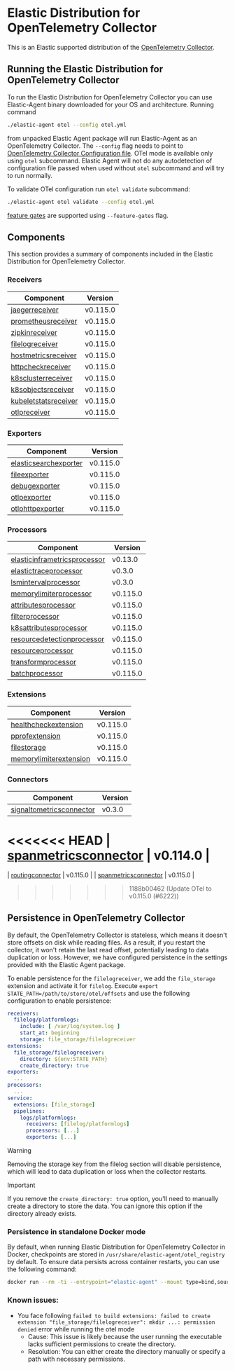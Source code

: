 # Elastic Distribution for OpenTelemetry Collector

This is an Elastic supported distribution of the [OpenTelemetry Collector](https://github.com/open-telemetry/opentelemetry-collector).

## Running the Elastic Distribution for OpenTelemetry Collector

To run the Elastic Distribution for OpenTelemetry Collector you can use Elastic-Agent binary downloaded for your OS and architecture.
Running command

```bash
./elastic-agent otel --config otel.yml
```

from unpacked Elastic Agent package will run Elastic-Agent as an OpenTelemetry Collector. The `--config` flag needs to point to [OpenTelemetry Collector Configuration file](https://opentelemetry.io/docs/collector/configuration/). OTel mode is available only using `otel` subcommand. Elastic Agent will not do any autodetection of configuration file passed when used without `otel` subcommand and will try to run normally.

To validate OTel configuration run `otel validate` subcommand:

```bash
./elastic-agent otel validate --config otel.yml
```

[feature gates](https://github.com/open-telemetry/opentelemetry-collector/blob/main/featuregate/README.md#controlling-gates) are supported using `--feature-gates` flag.

## Components

This section provides a summary of components included in the Elastic Distribution for OpenTelemetry Collector.

### Receivers

| Component | Version |
|---|---|
| [jaegerreceiver](https://github.com/open-telemetry/opentelemetry-collector-contrib/blob/receiver/jaegerreceiver/v0.115.0/receiver/jaegerreceiver/README.md) | v0.115.0 |
| [prometheusreceiver](https://github.com/open-telemetry/opentelemetry-collector-contrib/blob/receiver/prometheusreceiver/v0.115.0/receiver/prometheusreceiver/README.md) | v0.115.0 |
| [zipkinreceiver](https://github.com/open-telemetry/opentelemetry-collector-contrib/blob/receiver/zipkinreceiver/v0.115.0/receiver/zipkinreceiver/README.md) | v0.115.0 |
| [filelogreceiver](https://github.com/open-telemetry/opentelemetry-collector-contrib/blob/receiver/filelogreceiver/v0.115.0/receiver/filelogreceiver/README.md) | v0.115.0 |
| [hostmetricsreceiver](https://github.com/open-telemetry/opentelemetry-collector-contrib/blob/receiver/hostmetricsreceiver/v0.115.0/receiver/hostmetricsreceiver/README.md) | v0.115.0 |
| [httpcheckreceiver](https://github.com/open-telemetry/opentelemetry-collector-contrib/blob/receiver/httpcheckreceiver/v0.115.0/receiver/httpcheckreceiver/README.md) | v0.115.0 |
| [k8sclusterreceiver](https://github.com/open-telemetry/opentelemetry-collector-contrib/blob/receiver/k8sclusterreceiver/v0.115.0/receiver/k8sclusterreceiver/README.md) | v0.115.0 |
| [k8sobjectsreceiver](https://github.com/open-telemetry/opentelemetry-collector-contrib/blob/receiver/k8sobjectsreceiver/v0.115.0/receiver/k8sobjectsreceiver/README.md) | v0.115.0 |
| [kubeletstatsreceiver](https://github.com/open-telemetry/opentelemetry-collector-contrib/blob/receiver/kubeletstatsreceiver/v0.115.0/receiver/kubeletstatsreceiver/README.md) | v0.115.0 |
| [otlpreceiver](https://github.com/open-telemetry/opentelemetry-collector/blob/receiver/otlpreceiver/v0.115.0/receiver/otlpreceiver/README.md) | v0.115.0 |

### Exporters

| Component | Version |
|---|---|
| [elasticsearchexporter](https://github.com/open-telemetry/opentelemetry-collector-contrib/blob/exporter/elasticsearchexporter/v0.115.0/exporter/elasticsearchexporter/README.md) | v0.115.0 |
| [fileexporter](https://github.com/open-telemetry/opentelemetry-collector-contrib/blob/exporter/fileexporter/v0.115.0/exporter/fileexporter/README.md) | v0.115.0 |
| [debugexporter](https://github.com/open-telemetry/opentelemetry-collector/blob/exporter/debugexporter/v0.115.0/exporter/debugexporter/README.md) | v0.115.0 |
| [otlpexporter](https://github.com/open-telemetry/opentelemetry-collector/blob/exporter/otlpexporter/v0.115.0/exporter/otlpexporter/README.md) | v0.115.0 |
| [otlphttpexporter](https://github.com/open-telemetry/opentelemetry-collector/blob/exporter/otlphttpexporter/v0.115.0/exporter/otlphttpexporter/README.md) | v0.115.0 |

### Processors

| Component | Version |
|---|---|
| [elasticinframetricsprocessor](https://github.com/elastic/opentelemetry-collector-components/blob/processor/elasticinframetricsprocessor/v0.13.0/processor/elasticinframetricsprocessor/README.md) | v0.13.0 |
| [elastictraceprocessor](https://github.com/elastic/opentelemetry-collector-components/blob/processor/elastictraceprocessor/v0.3.0/processor/elastictraceprocessor/README.md) | v0.3.0 |
| [lsmintervalprocessor](https://github.com/elastic/opentelemetry-collector-components/blob/processor/lsmintervalprocessor/v0.3.0/processor/lsmintervalprocessor/README.md) | v0.3.0 |
| [memorylimiterprocessor](https://github.com/open-telemetry/opentelemetry-collector/blob/processor/memorylimiterprocessor/v0.115.0/processor/memorylimiterprocessor/README.md) | v0.115.0 |
| [attributesprocessor](https://github.com/open-telemetry/opentelemetry-collector-contrib/blob/processor/attributesprocessor/v0.115.0/processor/attributesprocessor/README.md) | v0.115.0 |
| [filterprocessor](https://github.com/open-telemetry/opentelemetry-collector-contrib/blob/processor/filterprocessor/v0.115.0/processor/filterprocessor/README.md) | v0.115.0 |
| [k8sattributesprocessor](https://github.com/open-telemetry/opentelemetry-collector-contrib/blob/processor/k8sattributesprocessor/v0.115.0/processor/k8sattributesprocessor/README.md) | v0.115.0 |
| [resourcedetectionprocessor](https://github.com/open-telemetry/opentelemetry-collector-contrib/blob/processor/resourcedetectionprocessor/v0.115.0/processor/resourcedetectionprocessor/README.md) | v0.115.0 |
| [resourceprocessor](https://github.com/open-telemetry/opentelemetry-collector-contrib/blob/processor/resourceprocessor/v0.115.0/processor/resourceprocessor/README.md) | v0.115.0 |
| [transformprocessor](https://github.com/open-telemetry/opentelemetry-collector-contrib/blob/processor/transformprocessor/v0.115.0/processor/transformprocessor/README.md) | v0.115.0 |
| [batchprocessor](https://github.com/open-telemetry/opentelemetry-collector/blob/processor/batchprocessor/v0.115.0/processor/batchprocessor/README.md) | v0.115.0 |

### Extensions

| Component | Version |
|---|---|
| [healthcheckextension](https://github.com/open-telemetry/opentelemetry-collector-contrib/blob/extension/healthcheckextension/v0.115.0/extension/healthcheckextension/README.md) | v0.115.0 |
| [pprofextension](https://github.com/open-telemetry/opentelemetry-collector-contrib/blob/extension/pprofextension/v0.115.0/extension/pprofextension/README.md) | v0.115.0 |
| [filestorage](https://github.com/open-telemetry/opentelemetry-collector-contrib/blob/extension/storage/filestorage/v0.115.0/extension/storage/filestorage/README.md) | v0.115.0 |
| [memorylimiterextension](https://github.com/open-telemetry/opentelemetry-collector/blob/extension/memorylimiterextension/v0.115.0/extension/memorylimiterextension/README.md) | v0.115.0 |

### Connectors

| Component | Version |
|---|---|
| [signaltometricsconnector](https://github.com/elastic/opentelemetry-collector-components/blob/connector/signaltometricsconnector/v0.3.0/connector/signaltometricsconnector/README.md) | v0.3.0 |
<<<<<<< HEAD
| [spanmetricsconnector](https://github.com/open-telemetry/opentelemetry-collector-contrib/blob/connector/spanmetricsconnector/v0.114.0/connector/spanmetricsconnector/README.md) | v0.114.0 |
=======
| [routingconnector](https://github.com/open-telemetry/opentelemetry-collector-contrib/blob/connector/routingconnector/v0.115.0/connector/routingconnector/README.md) | v0.115.0 |
| [spanmetricsconnector](https://github.com/open-telemetry/opentelemetry-collector-contrib/blob/connector/spanmetricsconnector/v0.115.0/connector/spanmetricsconnector/README.md) | v0.115.0 |
>>>>>>> 1188b00462 (Update OTel to v0.115.0 (#6222))
## Persistence in OpenTelemetry Collector

By default, the OpenTelemetry Collector is stateless, which means it doesn't store offsets on disk while reading files. As a result, if you restart the collector, it won't retain the last read offset, potentially leading to data duplication or loss. However, we have configured persistence in the settings provided with the Elastic Agent package. 

To enable persistence for the `filelogreceiver`, we add the `file_storage` extension and activate it for `filelog`. 
Execute `export STATE_PATH=/path/to/store/otel/offsets` and use the following configuration to enable persistence:

```yaml
receivers:
  filelog/platformlogs:
    include: [ /var/log/system.log ]
    start_at: beginning
    storage: file_storage/filelogreceiver
extensions:
  file_storage/filelogreceiver:
    directory: ${env:STATE_PATH}
    create_directory: true
exporters:
  ...
processors:
  ...
service:
  extensions: [file_storage]
  pipelines:
    logs/platformlogs:
      receivers: [filelog/platformlogs]
      processors: [...]
      exporters: [...]
```

> [!WARNING]  
Removing the storage key from the filelog section will disable persistence, which will lead to data duplication or loss when the collector restarts.

> [!IMPORTANT]  
If you remove the `create_directory: true` option, you'll need to manually create a directory to store the data. You can ignore this option if the directory already exists.

### Persistence in standalone Docker mode

By default, when running Elastic Distribution for OpenTelemetry Collector in Docker, checkpoints are stored in `/usr/share/elastic-agent/otel_registry` by default. To ensure data persists across container restarts, you can use the following command:

```bash
docker run --rm -ti --entrypoint="elastic-agent" --mount type=bind,source=/path/on/host,target=/usr/share/elastic-agent/otel_registry  docker.elastic.co/beats/elastic-agent:9.0.0-SNAPSHOT otel
```

### Known issues:
-  You face following `failed to build extensions: failed to create extension "file_storage/filelogreceiver": mkdir ...: permission denied` error while running the otel mode
	- Cause: This issue is likely because the user running the executable lacks sufficient permissions to create the directory.
	- Resolution: You can either create the directory manually or specify a path with necessary permissions.
